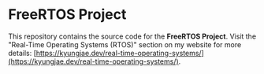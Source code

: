 # FreeRTOS Project

This repository contains the source code for the **FreeRTOS Project**. Visit the "Real-Time Operating Systems (RTOS)" section on my website for more details: [https://kyungjae.dev/real-time-operating-systems/](https://kyungjae.dev/real-time-operating-systems/).